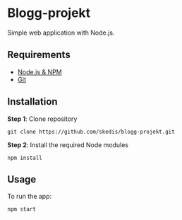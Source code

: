 # Blogg-projekt

Simple web application with Node.js.

## Requirements

* [Node.js & NPM](https://nodejs.org/en/)
* [Git](https://git-scm.com/)

## Installation
**Step 1**: Clone repository
```
git clone https://github.com/skedis/blogg-projekt.git
```

**Step 2**: Install the required Node modules
```
npm install
```

## Usage
To run the app:
```
npm start
```
